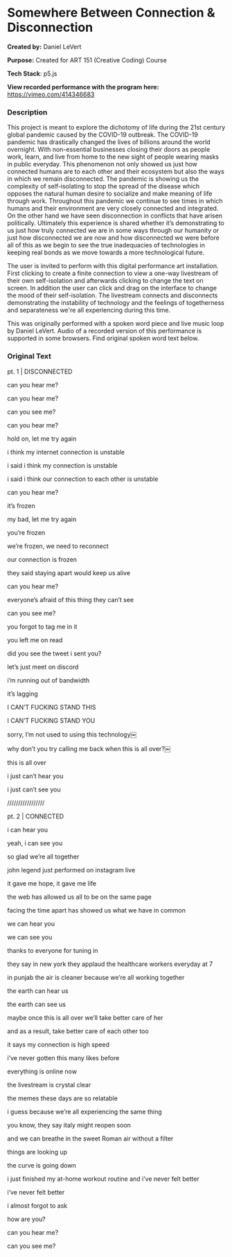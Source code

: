 # Somewhere Between Connection & Disconnection

**Created by:** Daniel LeVert

**Purpose:** Created for ART 151 (Creative Coding) Course

**Tech Stack**: p5.js

**View recorded performance with the program here:** https://vimeo.com/414346683


### Description

This project is meant to explore the dichotomy of life during the 21st century global pandemic caused 
by the COVID-19 outbreak. The COVID-19 pandemic has drastically changed the lives of billions around 
the world overnight. With non-essential businesses closing their doors as people work, learn, and 
live from home to the new sight of people wearing masks in public everyday. This phenomenon not only 
showed us just how connected humans are to each other and their ecosystem but also the ways in which 
we remain disconnected. The pandemic is showing us the complexity of self-isolating to stop the 
spread of the disease which opposes the natural human desire to socialize and make meaning of 
life through work. Throughout this pandemic we continue to see times in which humans and their 
environment are very closely connected and integrated. On the other hand we have seen disconnection 
in conflicts that have arisen politically. Ultimately this experience is shared whether it’s 
demonstrating to us just how truly connected we are in some ways through our humanity or just how 
disconnected we are now and how disconnected we were before all of this as we begin to see the true 
inadequacies of technologies in keeping real bonds as we move towards a more technological future.

The user is invited to perform with this digital performance art installation. First clicking to create a
finite connection to view a one-way livestream of their own self-isolation and afterwards clicking to 
change the text on screen. In addition the user can click and drag on the interface to change the mood 
of their self-isolation. The livestream connects and disconnects demonstrating the instability of technology 
and the feelings of togetherness and separateness we're all experiencing during this time. 

This was originally performed with a spoken word piece and live music loop by Daniel LeVert. Audio of 
a recorded version of this performance is supported in some browsers. Find original spoken word text below.


### Original Text

pt. 1 | DISCONNECTED

can you hear me? 

can you hear me? 

can you see me? 

can you hear me? 

hold on, let me try again 

i think my internet connection is unstable 

i said i think my connection is unstable 

i said i think our connection to each other is unstable 

can you hear me? 

it’s frozen 

my bad, let me try again 

you’re frozen 

we’re frozen, we need to reconnect 

our connection is frozen 

they said staying apart would keep us alive 

can you hear me? 

everyone’s afraid of this thing they can’t see 

can you see me? 

you forgot to tag me in it 

you left me on read 

did you see the tweet i sent you? 

let’s just meet on discord 

i’m running out of bandwidth 

it’s lagging 

I CAN’T FUCKING STAND THIS 

I CAN’T FUCKING STAND YOU 

sorry, I’m not used to using this technology￼ 

why don’t you try calling me back when this is all over?￼ 

this is all over 

i just can’t hear you 

i just can’t see you

/////////////////

pt. 2 | CONNECTED 

i can hear you 

yeah, i can see you 

so glad we’re all together 

john legend just performed on instagram live 

it gave me hope, it gave me life 

the web has allowed us all to be on the same page 

facing the time apart has showed us what we have in common 

we can hear you 

we can see you 

thanks to everyone for tuning in 

they say in new york they applaud the healthcare workers everyday at 7 

in punjab the air is cleaner because we’re all working together 

the earth can hear us 

the earth can see us 

maybe once this is all over we’ll take better care of her 

and as a result, take better care of each other too 

it says my connection is high speed 

i’ve never gotten this many likes before 

everything is online now 

the livestream is crystal clear 

the memes these days are so relatable 

i guess because we’re all experiencing the same thing 

you know, they say italy might reopen soon 

and we can breathe in the sweet Roman air without a filter 

things are looking up 

the curve is going down 

i just finished my at-home workout routine and i’ve never felt better 

i’ve never felt better 

i almost forgot to ask 

how are you? 

can you hear me? 

can you see me? 
